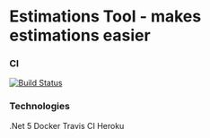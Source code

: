 # Estimations Tool - makes estimations easier
### CI
[![Build Status](https://travis-ci.com/kamilbaczek/estimations-tool.svg?branch=develop)](https://travis-ci.com/kamilbaczek/estimations-tool)

### Technologies
.Net 5
Docker
Travis CI
Heroku

